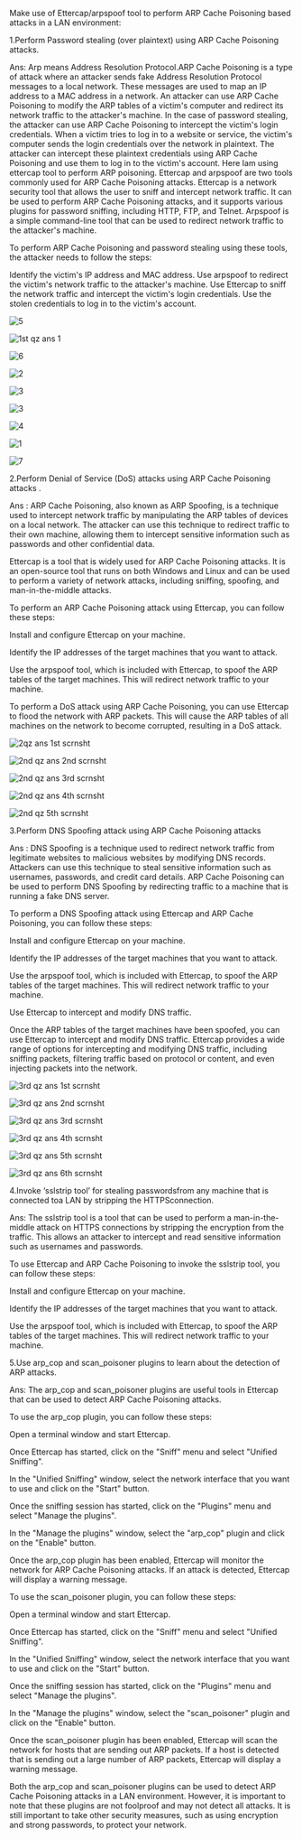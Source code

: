 Make use of Ettercap/arpspoof tool to perform ARP Cache Poisoning based attacks in a LAN environment: 

1.Perform Password stealing (over plaintext) using ARP Cache Poisoning attacks.

Ans: Arp means Address Resolution Protocol.ARP Cache Poisoning is a type of attack where an attacker sends fake Address Resolution Protocol messages to a local network.
These messages are used to map an IP address to a MAC address in a network.
An attacker can use ARP Cache Poisoning to modify the ARP tables of a victim's computer and redirect its network traffic to the attacker's machine.
In the case of password stealing, the attacker can use ARP Cache Poisoning to intercept the victim's login credentials. 
When a victim tries to log in to a website or service, the victim's computer sends the login credentials over the network in plaintext. 
The attacker can intercept these plaintext credentials using ARP Cache Poisoning and use them to log in to the victim's account.
Here Iam using ettercap tool to perform ARP poisoning.
Ettercap and arpspoof are two tools commonly used for ARP Cache Poisoning attacks.
Ettercap is a network security tool that allows the user to sniff and intercept network traffic. 
It can be used to perform ARP Cache Poisoning attacks, and it supports various plugins for password sniffing, including HTTP, FTP, and Telnet.
Arpspoof is a simple command-line tool that can be used to redirect network traffic to the attacker's machine.

To perform ARP Cache Poisoning and password stealing using these tools, the attacker needs to follow the steps:

Identify the victim's IP address and MAC address.
Use arpspoof to redirect the victim's network traffic to the attacker's machine.
Use Ettercap to sniff the network traffic and intercept the victim's login credentials.
Use the stolen credentials to log in to the victim's account.

![5](https://user-images.githubusercontent.com/123303806/227956561-7d00c49d-dacf-4e66-ad62-3ca1a599e7ae.png)

![1st qz ans 1](https://user-images.githubusercontent.com/123303806/227957167-4177ebfd-60d3-4e30-b4c6-9fd8e4f2744b.png)

![6](https://user-images.githubusercontent.com/123303806/227957764-d7138173-5825-4048-ba4a-deed416095b6.png)

![2](https://user-images.githubusercontent.com/123303806/227958119-29e89b78-c97d-42da-a925-ab1e532c2336.png)

![3](https://user-images.githubusercontent.com/123303806/227958447-e2f04cdc-579c-4687-8dec-c0bff5aef82e.png)

![3](https://user-images.githubusercontent.com/123303806/227958594-444c285b-b40c-4e01-87bf-5047103d0c89.png)

![4](https://user-images.githubusercontent.com/123303806/227958971-3d1a9809-5183-4276-b494-df7ef74ccba4.png)

![1](https://user-images.githubusercontent.com/123303806/227959243-995df8f8-478c-4fc4-a20a-d0c6e51629fc.png)

![7](https://user-images.githubusercontent.com/123303806/227959447-b15e798c-a604-4010-b66e-e000deab55b3.png)


2.Perform Denial of Service (DoS) attacks using ARP Cache Poisoning attacks .

Ans : ARP Cache Poisoning, also known as ARP Spoofing, is a technique used to intercept network traffic by manipulating the ARP tables of devices on a local network. The attacker can use this technique to redirect traffic to their own machine, allowing them to intercept sensitive information such as passwords and other confidential data.

Ettercap is a tool that is widely used for ARP Cache Poisoning attacks. It is an open-source tool that runs on both Windows and Linux and can be used to perform a variety of network attacks, including sniffing, spoofing, and man-in-the-middle attacks.

To perform an ARP Cache Poisoning attack using Ettercap, you can follow these steps:

Install and configure Ettercap on your machine.

Identify the IP addresses of the target machines that you want to attack.

Use the arpspoof tool, which is included with Ettercap, to spoof the ARP tables of the target machines. This will redirect network traffic to your machine.

To perform a DoS attack using ARP Cache Poisoning, you can use Ettercap to flood the network with ARP packets. This will cause the ARP tables of all machines on the network to become corrupted, resulting in a DoS attack.


![2qz ans 1st scrnsht](https://user-images.githubusercontent.com/123303806/227954900-e2a2fef8-d815-445a-8464-a326fd5637c3.png)

![2nd qz ans 2nd scrnsht](https://user-images.githubusercontent.com/123303806/227954960-3e350a5f-907b-40f4-952a-23edccd77c7f.png)

![2nd qz ans 3rd scrnsht](https://user-images.githubusercontent.com/123303806/227955036-1a2b63b4-6c0d-41a9-b988-ed52c60db040.png)

![2nd qz ans 4th scrnsht](https://user-images.githubusercontent.com/123303806/227955068-6a7f97cd-407e-4f4c-ad10-f1e974cf9082.png)

![2nd qz 5th scrnsht](https://user-images.githubusercontent.com/123303806/227955109-0ac16eed-d57c-4c59-bfbd-52ce8e9ed732.jpg)

3.Perform DNS Spoofing attack using ARP Cache Poisoning attacks 

Ans : DNS Spoofing is a technique used to redirect network traffic from legitimate websites to malicious websites by modifying DNS records. Attackers can use this technique to steal sensitive information such as usernames, passwords, and credit card details. ARP Cache Poisoning can be used to perform DNS Spoofing by redirecting traffic to a machine that is running a fake DNS server.

To perform a DNS Spoofing attack using Ettercap and ARP Cache Poisoning, you can follow these steps:

Install and configure Ettercap on your machine.

Identify the IP addresses of the target machines that you want to attack.

Use the arpspoof tool, which is included with Ettercap, to spoof the ARP tables of the target machines. This will redirect network traffic to your machine.

Use Ettercap to intercept and modify DNS traffic.

Once the ARP tables of the target machines have been spoofed, you can use Ettercap to intercept and modify DNS traffic. Ettercap provides a wide range of options for intercepting and modifying DNS traffic, including sniffing packets, filtering traffic based on protocol or content, and even injecting packets into the network.

  ![3rd qz ans 1st scrnsht](https://user-images.githubusercontent.com/123303806/227955769-00fe1328-0243-49da-a9a2-7cdbcf2eeb34.png)

  ![3rd qz ans 2nd scrnsht](https://user-images.githubusercontent.com/123303806/227955802-54153ddd-cf2e-4803-bfc6-5da31ae71d5d.png)

  ![3rd qz ans 3rd scrnsht](https://user-images.githubusercontent.com/123303806/227955833-d725e1d0-7718-40d3-80e0-72bc70a1c79f.png)

  ![3rd qz ans 4th scrnsht](https://user-images.githubusercontent.com/123303806/227955865-c02825d7-f272-4775-851d-eb8eca33d60c.png)

  ![3rd qz ans 5th scrnsht](https://user-images.githubusercontent.com/123303806/227955905-c5e67acb-3de7-45b2-9ed3-5c348384b4db.png)

  ![3rd qz ans 6th scrnsht](https://user-images.githubusercontent.com/123303806/227955940-06c38057-d07c-4cb9-bf82-934327f6c313.png)


4.Invoke ‘sslstrip tool’ for stealing passwordsfrom any machine that is connected toa LAN by stripping the HTTPSconnection.
  
Ans: The sslstrip tool is a tool that can be used to perform a man-in-the-middle attack on HTTPS connections by stripping the encryption from the traffic. This allows an attacker to intercept and read sensitive information such as usernames and passwords.

To use Ettercap and ARP Cache Poisoning to invoke the sslstrip tool, you can follow these steps:

Install and configure Ettercap on your machine.

Identify the IP addresses of the target machines that you want to attack.

Use the arpspoof tool, which is included with Ettercap, to spoof the ARP tables of the target machines. This will redirect network traffic to your machine.


  
5.Use arp_cop and scan_poisoner plugins to learn about the detection of ARP attacks.
  
Ans: The arp_cop and scan_poisoner plugins are useful tools in Ettercap that can be used to detect ARP Cache Poisoning attacks.

To use the arp_cop plugin, you can follow these steps:

Open a terminal window and start Ettercap.

Once Ettercap has started, click on the "Sniff" menu and select "Unified Sniffing".

In the "Unified Sniffing" window, select the network interface that you want to use and click on the "Start" button.

Once the sniffing session has started, click on the "Plugins" menu and select "Manage the plugins".

In the "Manage the plugins" window, select the "arp_cop" plugin and click on the "Enable" button.

Once the arp_cop plugin has been enabled, Ettercap will monitor the network for ARP Cache Poisoning attacks. If an attack is detected, Ettercap will display a warning message.

To use the scan_poisoner plugin, you can follow these steps:

Open a terminal window and start Ettercap.

  Once Ettercap has started, click on the "Sniff" menu and select "Unified Sniffing".

In the "Unified Sniffing" window, select the network interface that you want to use and click on the "Start" button.

Once the sniffing session has started, click on the "Plugins" menu and select "Manage the plugins".

In the "Manage the plugins" window, select the "scan_poisoner" plugin and click on the "Enable" button.

Once the scan_poisoner plugin has been enabled, Ettercap will scan the network for hosts that are sending out ARP packets. If a host is detected that is sending out a large number of ARP packets, Ettercap will display a warning message.

Both the arp_cop and scan_poisoner plugins can be used to detect ARP Cache Poisoning attacks in a LAN environment. However, it is important to note that these plugins are not foolproof and may not detect all attacks. It is still important to take other security measures, such as using encryption and strong passwords, to protect your network.



  

